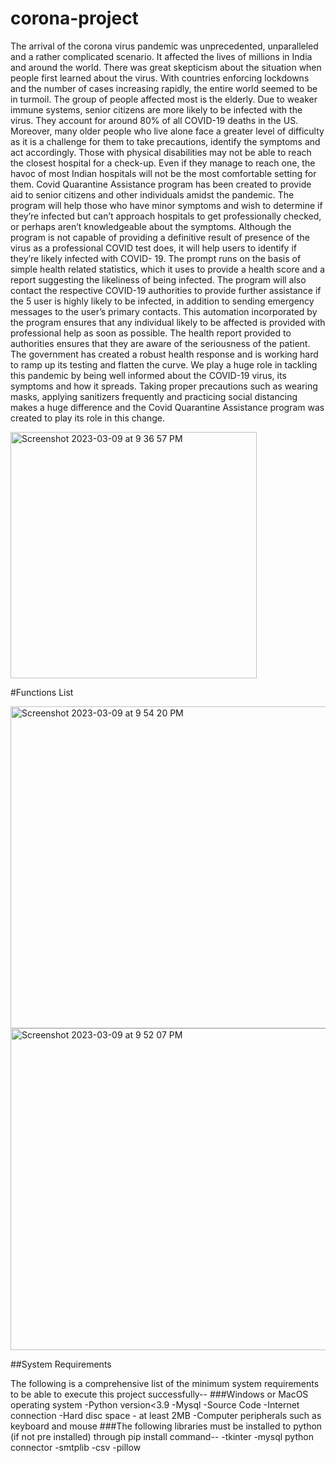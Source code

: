 # corona-project
The arrival of the corona virus pandemic was unprecedented, unparalleled and a rather complicated scenario. It affected the lives of millions in India and around the world. There was great skepticism about the situation when people first learned about the virus. With countries enforcing lockdowns and the number of cases increasing rapidly, the entire world seemed to be in turmoil. The group of people affected most is the elderly. Due to weaker immune systems, senior citizens are more likely to be infected with the virus. They account for around 80% of all COVID-19 deaths in the US.
Moreover, many older people who live alone face a greater level of difficulty as it is a challenge for them to take precautions, identify the symptoms and act accordingly. Those with physical disabilities may not be able to reach the closest hospital for a check-up. Even if they manage to reach one, the havoc of most Indian hospitals will not be the most comfortable setting for them.
Covid Quarantine Assistance program has been created to provide aid to senior citizens and other individuals amidst the pandemic. The program will help those who have minor symptoms and wish to determine if they’re infected but can’t approach hospitals to get professionally checked, or perhaps aren’t knowledgeable about the symptoms. Although the program is not capable of providing a definitive result of presence of the virus as a professional COVID test does, it will help users to identify if they’re likely infected with COVID- 19.
The prompt runs on the basis of simple health related statistics, which it uses to provide a health score and a report suggesting the likeliness of being infected. The program will also contact the respective COVID-19 authorities to provide further assistance if the
 5
user is highly likely to be infected, in addition to sending emergency messages to the user’s primary contacts.
This automation incorporated by the program ensures that any individual likely to be affected is provided with professional help as soon as possible. The health report provided to authorities ensures that they are aware of the seriousness of the patient.
The government has created a robust health response and is working hard to ramp up its testing and flatten the curve. We play a huge role in tackling this pandemic by being well informed about the COVID-19 virus, its symptoms and how it spreads. Taking proper precautions such as wearing masks, applying sanitizers frequently and practicing social distancing makes a huge difference and the Covid Quarantine Assistance program was created to play its role in this change.





<img width="394" alt="Screenshot 2023-03-09 at 9 36 57 PM" src="https://user-images.githubusercontent.com/70438869/224083016-294ee78d-b74b-423f-8f4c-ea893c224860.png">



#Functions List

<img width="515" alt="Screenshot 2023-03-09 at 9 54 20 PM" src="https://user-images.githubusercontent.com/70438869/224087407-c75e5f59-1dd2-476f-a600-6e14f1a4e98b.png">

<img width="515" alt="Screenshot 2023-03-09 at 9 52 07 PM" src="https://user-images.githubusercontent.com/70438869/224086835-e5d37d6b-8988-4f21-ac84-d9b34b3e1216.png">


##System Requirements

The following is a comprehensive list of the minimum system requirements to be able to execute this project successfully--
###Windows or MacOS operating system
-Python version<3.9
-Mysql
-Source Code
-Internet connection
-Hard disc space - at least 2MB
-Computer peripherals such as keyboard and mouse
###The following libraries must be installed to python (if not pre installed) through pip install command--
-tkinter
-mysql python connector
-smtplib
-csv
-pillow
